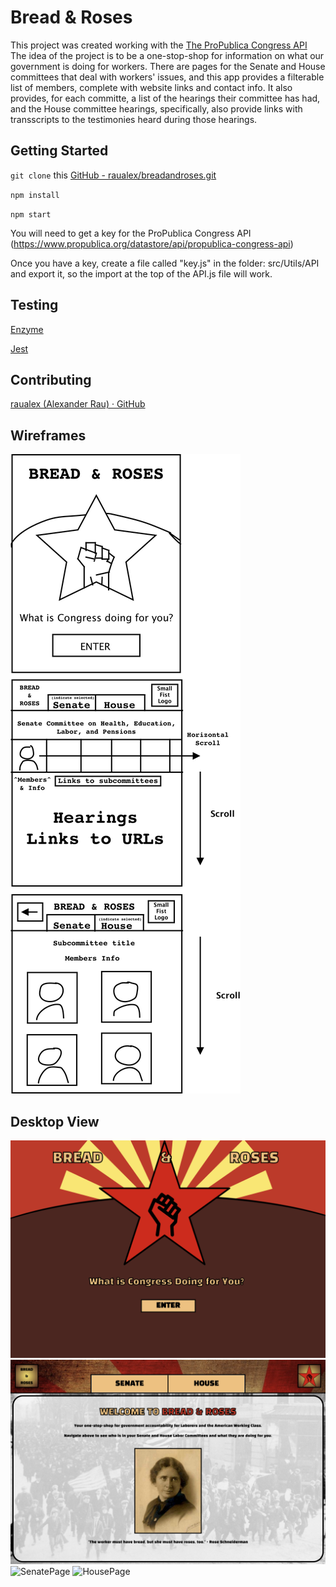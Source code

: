 # Bread & Roses
This project was created working with the [The ProPublica Congress API](https://www.propublica.org/datastore/api/propublica-congress-api) The idea of the project is to be a one-stop-shop for information on what our government is doing for workers.  There are pages for the Senate and House committees that deal with workers' issues, and this app provides a filterable list of members, complete with website links and contact info.  It also provides, for each committe, a list of the hearings their committee has had, and the House committee hearings, specifically, also provide links with transscripts to the testimonies heard during those hearings.

## Getting Started
`git clone` this [GitHub - raualex/breadandroses.git](https://github.com/raualex/breadandroses.git)

`npm install`

`npm start`

You will need to get a key for the ProPublica Congress API (https://www.propublica.org/datastore/api/propublica-congress-api)

Once you have a key, create a file called "key.js" in the folder: src/Utils/API and export it, so the import at the top of the API.js file will work.

## Testing
[Enzyme](https://github.com/airbnb/enzyme)

[Jest](https://github.com/facebook/jest)

## Contributing
[raualex (Alexander Rau) · GitHub](https://github.com/raualex)

## Wireframes 
![Wireframes](https://github.com/raualex/breadandroses/blob/master/src/Wireframes-Screenshots/BandRWireframe.png)

## Desktop View
![LandingPage](https://github.com/raualex/breadandroses/blob/master/src/Wireframes-Screenshots/screencapture-LandingPage.png)
![WelcomeScreen](https://github.com/raualex/breadandroses/blob/master/src/Wireframes-Screenshots/screencapture-WelcomePage.png)
![SenatePage](https://github.com/raualex/breadandroses/blob/master/src/Wireframes-Screenshots/screencapture-SenatePage.png)
![HousePage](https://github.com/raualex/breadandroses/blob/master/src/Wireframes-Screenshots/screencapture-HousePage.png)
